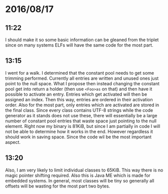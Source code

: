 # 2016/08/17

## 11:22

I should make it so some basic information can be gleaned from the triplet
since on many systems ELFs will have the same code for the most part.

## 13:15

I went for a walk. I determined that the constant pool needs to get some
trimming performed. Currently all entries are written and unused ones just
point to the null space. What I propose then instead changing the constant pool
get into return a holder (then use `<Foo>as` on that) and then have it possible
to activate an entry. Entries which get activated will then be assigned an
index. Then this way, entries are ordered in their activation order. Also
for the most part, only entries which are activated are stored in the final
class. Since every class contains UTF-8 strings while the code generator as
it stands does not use these, there will essentially be a large number of
constant pool entries that waste space just pointing to the null element. Right
now my binary is 81KiB, but since I am partially in code I will not be able to
determine how it works in the end. However regardless it should work in saving
space. Since the code wil be the most important aspect.

## 13:20

Also, I am very likely to limit individual classes to 65KiB. This way there is
no magic pointer shifting required. Also this is Java ME which is made for
embedded systems. In general, most classes will be tiny so generally all
offsets will be wasting for the most part two bytes.

